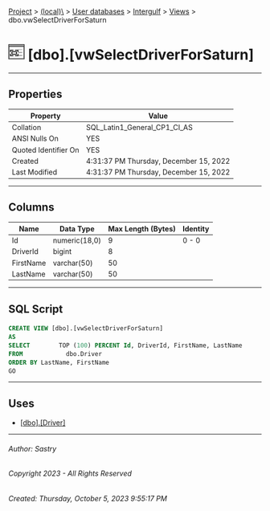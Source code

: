 #### 

[Project](../../../../index.md) > [(local)\\](../../../index.md) > [User databases](../../index.md) > [Intergulf](../index.md) > [Views](Views.md) > dbo.vwSelectDriverForSaturn

# ![Views](../../../../Images/View32.png) [dbo].[vwSelectDriverForSaturn]

---

## <a name="#properties"></a>Properties

| Property | Value |
|---|---|
| Collation | SQL_Latin1_General_CP1_CI_AS |
| ANSI Nulls On | YES |
| Quoted Identifier On | YES |
| Created | 4:31:37 PM Thursday, December 15, 2022 |
| Last Modified | 4:31:37 PM Thursday, December 15, 2022 |


---

## <a name="#columns"></a>Columns

| Name | Data Type | Max Length (Bytes) | Identity |
|---|---|---|---|
| Id | numeric(18,0) | 9 | 0 - 0 |
| DriverId | bigint | 8 |  |
| FirstName | varchar(50) | 50 |  |
| LastName | varchar(50) | 50 |  |


---

## <a name="#sqlscript"></a>SQL Script

```sql
CREATE VIEW [dbo].[vwSelectDriverForSaturn]
AS
SELECT        TOP (100) PERCENT Id, DriverId, FirstName, LastName
FROM            dbo.Driver
ORDER BY LastName, FirstName
GO

```


---

## <a name="#uses"></a>Uses

* [[dbo].[Driver]](../Tables/dbo_Driver.md)


---

###### Author:  Sastry

###### Copyright 2023 - All Rights Reserved

###### Created: Thursday, October 5, 2023 9:55:17 PM

